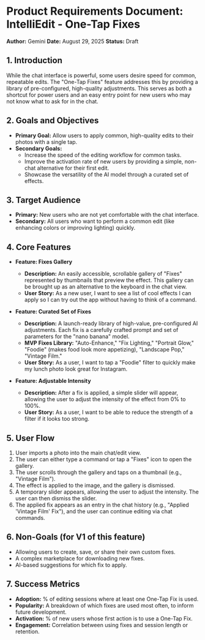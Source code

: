 # Product Requirements Document: IntelliEdit - One-Tap Fixes

**Author:** Gemini
**Date:** August 29, 2025
**Status:** Draft

## 1. Introduction

While the chat interface is powerful, some users desire speed for common, repeatable edits. The "One-Tap Fixes" feature addresses this by providing a library of pre-configured, high-quality adjustments. This serves as both a shortcut for power users and an easy entry point for new users who may not know what to ask for in the chat.

## 2. Goals and Objectives

*   **Primary Goal:** Allow users to apply common, high-quality edits to their photos with a single tap.
*   **Secondary Goals:**
    *   Increase the speed of the editing workflow for common tasks.
    *   Improve the activation rate of new users by providing a simple, non-chat alternative for their first edit.
    *   Showcase the versatility of the AI model through a curated set of effects.

## 3. Target Audience

*   **Primary:** New users who are not yet comfortable with the chat interface.
*   **Secondary:** All users who want to perform a common edit (like enhancing colors or improving lighting) quickly.

## 4. Core Features

*   **Feature: Fixes Gallery**
    *   **Description:** An easily accessible, scrollable gallery of "Fixes" represented by thumbnails that preview the effect. This gallery can be brought up as an alternative to the keyboard in the chat view.
    *   **User Story:** As a new user, I want to see a list of cool effects I can apply so I can try out the app without having to think of a command.

*   **Feature: Curated Set of Fixes**
    *   **Description:** A launch-ready library of high-value, pre-configured AI adjustments. Each fix is a carefully crafted prompt and set of parameters for the "nano banana" model.
    *   **MVP Fixes Library:** "Auto-Enhance," "Fix Lighting," "Portrait Glow," "Foodie" (makes food look more appetizing), "Landscape Pop," "Vintage Film."
    *   **User Story:** As a user, I want to tap a "Foodie" filter to quickly make my lunch photo look great for Instagram.

*   **Feature: Adjustable Intensity**
    *   **Description:** After a fix is applied, a simple slider will appear, allowing the user to adjust the intensity of the effect from 0% to 100%.
    *   **User Story:** As a user, I want to be able to reduce the strength of a filter if it looks too strong.

## 5. User Flow

1.  User imports a photo into the main chat/edit view.
2.  The user can either type a command or tap a "Fixes" icon to open the gallery.
3.  The user scrolls through the gallery and taps on a thumbnail (e.g., "Vintage Film").
4.  The effect is applied to the image, and the gallery is dismissed.
5.  A temporary slider appears, allowing the user to adjust the intensity. The user can then dismiss the slider.
6.  The applied fix appears as an entry in the chat history (e.g., "Applied 'Vintage Film' Fix"), and the user can continue editing via chat commands.

## 6. Non-Goals (for V1 of this feature)

*   Allowing users to create, save, or share their own custom fixes.
*   A complex marketplace for downloading new fixes.
*   AI-based suggestions for which fix to apply.

## 7. Success Metrics

*   **Adoption:** % of editing sessions where at least one One-Tap Fix is used.
*   **Popularity:** A breakdown of which fixes are used most often, to inform future development.
*   **Activation:** % of new users whose first action is to use a One-Tap Fix.
*   **Engagement:** Correlation between using fixes and session length or retention.